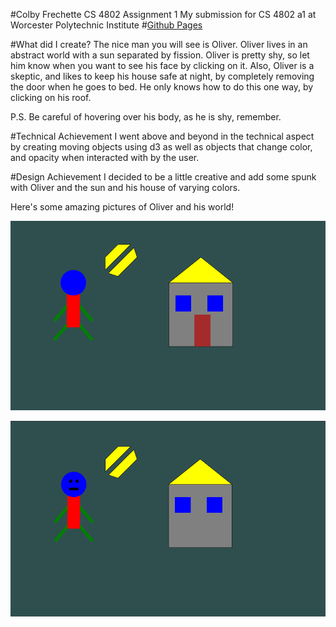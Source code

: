 #Colby Frechette CS 4802 Assignment 1
My submission for CS 4802 a1 at Worcester Polytechnic Institute
#[Github Pages](https://colb131.github.io/)

#What did I create?
The nice man you will see is Oliver. Oliver lives in an abstract world with a sun separated by fission. Oliver is pretty shy, so let him know when you want to see his face by clicking on it. Also, Oliver is a skeptic, and likes to keep his house safe at night, by completely removing the door when he goes to bed. He only knows how to do this one way, by clicking on his roof.

P.S. Be careful of hovering over his body, as he is shy, remember.

#Technical Achievement
I went above and beyond in the technical aspect by creating moving objects using d3 as well as objects that change color, and opacity when interacted with by the user.

#Design Achievement
I decided to be a little creative and add some spunk with Oliver and the sun and his house of varying colors.

Here's some amazing pictures of Oliver and his world!

![img.png](img.png)

![img_1.png](img_1.png)